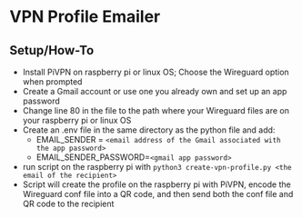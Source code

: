 # VPN Profile Emailer
## Setup/How-To
- Install PiVPN on raspberry pi or linux OS; Choose the Wireguard option when prompted
- Create a Gmail account or use one you already own and set up an app password
- Change line 80 in the file to the path where your Wireguard files are on your raspberry pi or linux OS
- Create an .env file in the same directory as the python file and add:
  - EMAIL_SENDER = `<email address of the Gmail associated with the app password>`
  - EMAIL_SENDER_PASSWORD=`<gmail app password>`
- run script on the raspberry pi with `python3 create-vpn-profile.py <the email of the recipient>`
- Script will create the profile on the raspberry pi with PiVPN, encode the Wireguard conf file into a QR code, and then send both the conf file and QR code to the recipient
